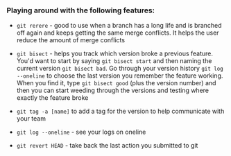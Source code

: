 ### Playing around with the following features:

- `git rerere` - good to use when a branch has a long life and is branched off again and keeps getting the same merge conflicts. It helps the user reduce the amount of merge conflicts

- `git bisect` - helps you track which version broke a previous feature. You'd want to start by saying `git bisect start` and then naming the current version `git bisect bad`. Go through your version history `git log --oneline` to choose the last version you remember the feature working. When you find it, type `git bisect good` (plus the version number) and then you can start weeding through the versions and testing where exactly the feature broke

- `git tag -a [name]` to add a tag for the version to help communicate with your team

- `git log --oneline` - see your logs on oneline

- `git revert HEAD` - take back the last action you submitted to git

 
